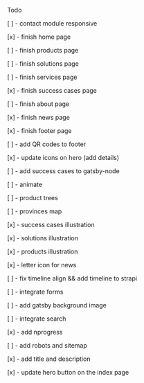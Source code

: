 Todo

[ ] - contact module responsive

[x] - finish home page

[ ] - finish products page

[ ] - finish solutions page

[ ] - finish services page

[x] - finish success cases page

[ ] - finish about page

[x] - finish news page

[x] - finish footer page

[ ] - add QR codes to footer

[x] - update icons on hero (add details)

[ ] - add success cases to gatsby-node

[ ] - animate

[ ] - product trees

[ ] - provinces map

[x] - success cases illustration

[x] - solutions illustration

[x] - products illustration

[x] - letter icon for news

[ ] - fix timeline align && add timeline to strapi

[ ] - integrate forms

[ ] - add gatsby background image

[ ] - integrate search

[x] - add nprogress

[ ] - add robots and sitemap

[x] - add title and description

[x] - update hero button on the index page
